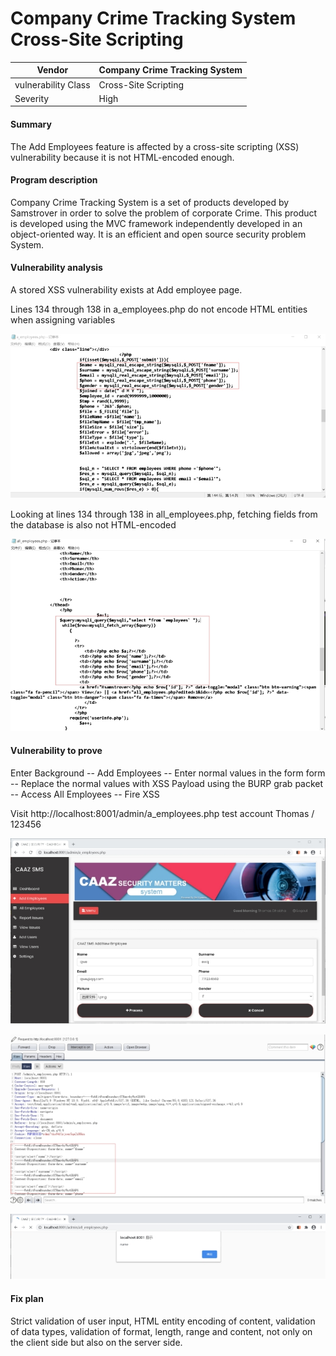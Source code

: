 # Company Crime Tracking System Cross-Site Scripting

| Vendor              | Company Crime Tracking System |
| ------------------- | ----------------------------- |
| vulnerability Class | Cross-Site Scripting          |
| Severity            | High                          |

#### Summary

The Add Employees feature is affected by a cross-site scripting (XSS) vulnerability because it is not HTML-encoded enough.

#### Program description

Company Crime Tracking System is a set of products developed by Samstrover in order to solve the problem of corporate Crime. This product is developed using the MVC framework independently developed in an object-oriented way. It is an efficient and open source security problem System.



#### Vulnerability analysis

A stored XSS vulnerability exists at Add employee page.

 Lines 134 through 138 in a_employees.php do not encode HTML entities when assigning variables

![img](img/1.jpg)

Looking at lines 134 through 138 in all_employees.php, fetching fields from the database is also not HTML-encoded

![img](img/2.jpg)

#### Vulnerability to prove

Enter Background -- Add Employees -- Enter normal values in the form form -- Replace the normal values with XSS Payload using the BURP grab packet -- Access All Employees -- Fire XSS

Visit http://localhost:8001/admin/a_employees.php test account Thomas / 123456

![img](img/3.jpg)

![img](img/4.jpg) 

![img](img/5.jpg) 

#### Fix plan

Strict validation of user input, HTML entity encoding of content, validation of data types, validation of format, length, range and content, not only on the client side but also on the server side.